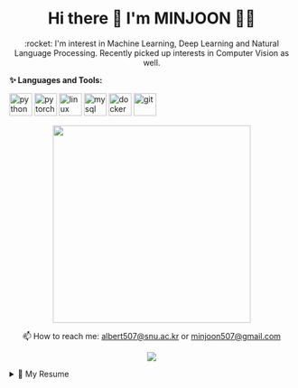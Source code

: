 <h1 align='center'>
  Hi there 👋 I'm MINJOON 👨‍💻
</h1>

<p align='center'>
  :rocket: I'm interest in Machine Learning, Deep Learning and Natural Language Processing. Recently picked up interests in Computer Vision as well. 

**✨ Languages and Tools:** 

<p align="left">
<img src="https://devicons.github.io/devicon/devicon.git/icons/python/python-original.svg" alt="python" width="40" height="40"/> 
<img src="https://www.vectorlogo.zone/logos/pytorch/pytorch-icon.svg" alt="pytorch" width="40" height="40"/>
<img src="https://devicons.github.io/devicon/devicon.git/icons/linux/linux-original.svg" alt="linux" width="40" height="40"/> 
<img src="https://devicons.github.io/devicon/devicon.git/icons/mysql/mysql-original-wordmark.svg" alt="mysql" width="40" height="40"/> 
<img src="https://devicons.github.io/devicon/devicon.git/icons/docker/docker-original-wordmark.svg" alt="docker" width="40" height="40"/>
<img src="https://www.vectorlogo.zone/logos/git-scm/git-scm-icon.svg" alt="git" width="40" height="40"/> 
</p>

<p align='center'>
  <a href="#"><img src="https://github-readme-stats.vercel.app/api?username=minjoong507&show_icons=true&count_private=true&theme=dark" width="350"></a>
</p>

<p align='center'>
  📫 How to reach me: <a href='mailto:albert507@snu.ac.kr'>albert507@snu.ac.kr</a> or <a href='mailto:minjoon507@gmail.com'>minjoon507@gmail.com</a>
</p>
<p align='center'>
  <a href="#"><img src="https://badges.pufler.dev/visits/alexandresanlim/alexandresanlim"></a>
</p>

<details>
  <summary>📃 My Resume</summary>


## Education

## Experience

</details>
